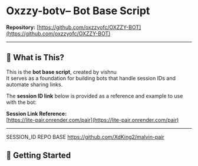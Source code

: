 # Oxzzy-botv– Bot Base Script

**Repository:** [https://github.com/oxzzyofc/OXZZY-BOT](https://github.com/oxzzyofc/OXZZY-BOT)

---

## 🤖 What is This?

This is the **bot base script**, created by vishnu  
It serves as a foundation for building bots that handle session IDs and automate sharing links.

The **session ID link** below is provided as a reference and example to use with the bot:

**Session Link Reference:**  
[https://lite-pair.onrender.com/pair](https://lite-pair.onrender.com/pair)

---

SESSION_ID REPO BASE
https://github.com/XdKing2/malvin-pair 

## 🚀 Getting Started


